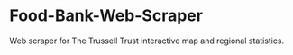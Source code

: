 # Food-Bank-Web-Scraper
Web scraper for The Trussell Trust interactive map and regional statistics. 
